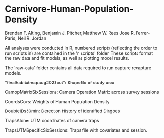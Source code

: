 # Carnivore-Human-Population-Density
Brendan F. Alting, Benjamin J. Pitcher, Matthew W. Rees Jose R. Ferrer-Paris, Neil R. Jordan

All analyses were conducted in R, numbered scripts (reflecting the order to run scripts in) are contained in the 'r_scripts' folder. 
These scripts format the raw data and fit models, as well as plotting model results. 

The 'raw-data' folder contains all data required to run capture recapture models. 

"finalhabitatmapaug2023cut": Shapefile of study area

CamopMatrixSixSessions: Camera Operation Matrix across survey sessions

CoordsCovs: Weights of Human Population Density

DoubleIDs30min: Detection History of Identified Dingoes

TrapsAlone: UTM coordinates of camera traps

TrapsUTMSpecificSixSessions: Traps file with covariates and session. 

